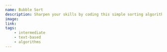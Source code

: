 ```yaml
---
name: Bubble Sort
description: Sharpen your skills by coding this simple sorting algorithm.
image:
link:
tags:
    - intermediate
    - text-based
    - algorithms
---
```

